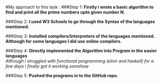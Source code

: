 
#My approach to this task :
###Step 1:
**Firstly i wrote a basic algorithm to find and print all the prime numbers upto given number N.**

###Step 2:
**I used W3 Schools to go through the Syntax of the languages mentioned.**

###Step 3:
**Installed compilers/Interpreters of the languages mentioned.**<br>
**Although for some languages I did use online compilers.**<br>

###Step 4:
**Directly implemented the Algorithm into Program in the easier languages**<br>
_Although i struggled with functional programming (elixir and haskell) for a few days i finally got it working somehow_<br>

###Step 5:
**Pushed the programs in to the GitHub repo.**


 
